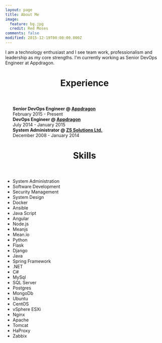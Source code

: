 ```yaml
---
layout: page
title: About Me
image:
  feature: bg.jpg
  credit: Red Moses
comments: false
modified: 2015-12-19T00:00:00.000Z
---
```


I am a technology enthusiast and I see team work, professionalism and leadership as my core strengths. I'm currently working as Senior DevOps Engineer at Appdragon.


<header><h1>Experience</h1></header>
<ul class="entry-content" style="list-style: none">
    <li class="term success"><strong>Senior DevOps Engineer @ <a href="http://www.iappdragon.com">Appdragon</a></strong><br>February 2015 - Present</li>
    <li><strong>DevOps Engineer @ <a href="http://www.iappdragon.com">Appdragon</a></strong><br>July 2014 - January 2015</li>
    <li><strong>System Administrator @ <a href="http://www.zssbd.com">ZS Solutions Ltd.</a></strong><br>December 2008 - January 2014</li>
</ul>
<header><h1>Skills</h1></header>
<div class="entry-content">
    <ul class="entry-meta inline-list">
        <li><a class="tag"><span class="term success">System Administration</span></a></li>
        <li><a class="tag"><span class="term success">Software Development</span></a></li>
        <li><a class="tag"><span class="term success">Security Management</span></a></li>
        <li><a class="tag"><span class="term success">System Design</span></a></li>
        <li><a class="tag"><span class="term success">Docker</span></a></li>
        <li><a class="tag"><span class="term success">Ansible</span></a></li>
        <li><a class="tag"><span class="term success">Java Script</span></a></li>
        <li><a class="tag"><span class="term success">Angular</span></a></li>
        <li><a class="tag"><span class="term success">Node.js</span></a></li>
        <li><a class="tag"><span class="term success">Meanjs</span></a></li>
        <li><a class="tag"><span class="term success">Mean.io</span></a></li>
        <li><a class="tag"><span class="term success">Python</span></a></li>
        <li><a class="tag"><span class="term success">Flask</span></a></li>
        <li><a class="tag"><span class="term success">Django</span></a></li>
        <li><a class="tag"><span class="term success">Java</span></a></li>
        <li><a class="tag"><span class="term success">Spring Framework</span></a></li>
        <li><a class="tag"><span class="term success">.NET</span></a></li>
        <li><a class="tag"><span class="term success">C#</span></a></li>
        <li><a class="tag"><span class="term success">MySql</span></a></li>
        <li><a class="tag"><span class="term success">SQL Server</span></a></li>
        <li><a class="tag"><span class="term success">Postgres</span></a></li>
        <li><a class="tag"><span class="term success">MongoDb</span></a></li>
        <li><a class="tag"><span class="term success">Ubuntu</span></a></li>
        <li><a class="tag"><span class="term success">CentOS</span></a></li>
        <li><a class="tag"><span class="term success">vSphere ESXi</span></a></li>
        <li><a class="tag"><span class="term success">Nginx</span></a></li>
        <li><a class="tag"><span class="term success">Apache</span></a></li>
        <li><a class="tag"><span class="term success">Tomcat</span></a></li>
        <li><a class="tag"><span class="term success">HaProxy</span></a></li>
        <li><a class="tag"><span class="term success">Zabbix</span></a></li>
    </ul>
</div>